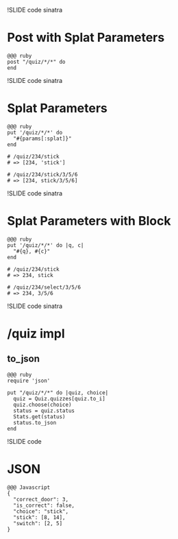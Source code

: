 !SLIDE code sinatra

# Post with Splat Parameters

    @@@ ruby
    post "/quiz/*/*" do
    end

!SLIDE code sinatra

# Splat Parameters
    @@@ ruby
    put '/quiz/*/*' do
      "#{params[:splat]}"
    end

    # /quiz/234/stick
    # => [234, 'stick']

    # /quiz/234/stick/3/5/6
    # => [234, stick/3/5/6]

!SLIDE code sinatra
# Splat Parameters with Block

    @@@ ruby
    put '/quiz/*/*' do |q, c|
      "#{q}, #{c}"
    end

    # /quiz/234/stick
    # => 234, stick

    # /quiz/234/select/3/5/6
    # => 234, 3/5/6

!SLIDE code sinatra
# /quiz impl
## to_json

    @@@ ruby
    require 'json'

    put "/quiz/*/*" do |quiz, choice|
      quiz = Quiz.quizzes[quiz.to_i]
      quiz.choose(choice)
      status = quiz.status
      Stats.get(status)
      status.to_json
    end

!SLIDE code
# JSON

    @@@ Javascript
    {
      "correct_door": 3,
      "is_correct": false,
      "choice": "stick",
      "stick": [8, 14],
      "switch": [2, 5]
    }

